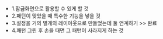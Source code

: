 + 1.잠금화면으로 활용할 수 있게 할 것
+ 2.패턴이 맞았을 때 특수한 기능을 넣을 것
+ 3.설정을 거의 별개의 레이아웃으로 만들었는데 둘 연계하기 >> 완료
+ 4.패턴 그린 후 손을 때면 그 패턴이 사라지게 하는 것
